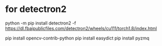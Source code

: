 # for detectron2 
python -m pip install detectron2 -f \
  https://dl.fbaipublicfiles.com/detectron2/wheels/cu111/torch1.8/index.html
  
pip install opencv-contrib-python 
pip install easydict
pip install pyzmq
